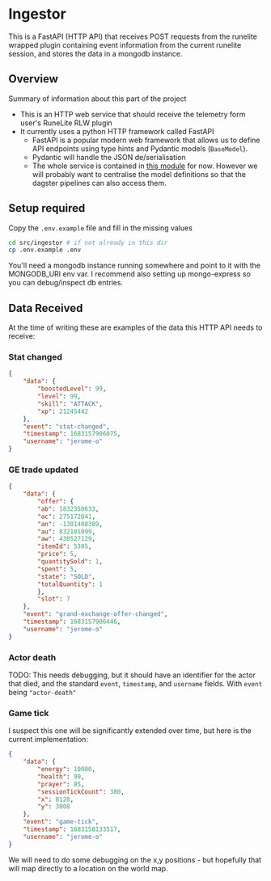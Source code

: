 # Ingestor

This is a FastAPI (HTTP API) that receives POST requests from the runelite wrapped plugin containing event information from the current runelite session, and stores the data in a mongodb instance.

## Overview

Summary of information about this part of the project
* This is an HTTP web service that should receive the telemetry form user's RuneLite RLW plugin
* It currently uses a python HTTP framework called FastAPI
  * FastAPI is a popular modern web framework that allows us to define API endpoints using type hints and Pydantic models (`BaseModel`).
  * Pydantic will handle the JSON de/serialisation
  * The whole service is contained in [this module](src/ingestor/main.py) for now. However we will probably want to centralise the model definitions so that the dagster pipelines can also access them.

## Setup required

Copy the `.env.example` file and fill in the missing values

```sh
cd src/ingestor # if not already in this dir
cp .env.example .env
```

You'll need a mongodb instance running somewhere and point to it with the MONGODB_URI env var. I recommend also setting up mongo-express so you can debug/inspect db entries.

## Data Received

At the time of writing these are examples of the data this HTTP API needs to receive:

### Stat changed


```json
{
    "data": {
        "boostedLevel": 99,
        "level": 99,
        "skill": "ATTACK",
        "xp": 21245442
    },
    "event": "stat-changed",
    "timestamp": 1683157906075,
    "username": "jerome-o"
}
```

### GE trade updated

```json
{
    "data": {
        "offer": {
        "ab": 1832350633,
        "ac": 275172041,
        "an": -1381408389,
        "au": 832101099,
        "aw": 430527129,
        "itemId": 5305,
        "price": 5,
        "quantitySold": 1,
        "spent": 5,
        "state": "SOLD",
        "totalQuantity": 1
        },
        "slot": 7
    },
    "event": "grand-exchange-offer-changed",
    "timestamp": 1683157906446,
    "username": "jerome-o"
}
```

### Actor death

TODO: This needs debugging, but it should have an identifier for the actor that died, and the standard `event`, `timestamp`, and `username` fields. With `event` being `"actor-death"`

### Game tick

I suspect this one will be significantly extended over time, but here is the current implementation:

```json
{
    "data": {
        "energy": 10000,
        "health": 99,
        "prayer": 85,
        "sessionTickCount": 380,
        "x": 8128,
        "y": 3008
    },
    "event": "game-tick",
    "timestamp": 1683158133517,
    "username": "jerome-o"
}
```

We will need to do some debugging on the x,y positions - but hopefully that will map directly to a location on the world map.
